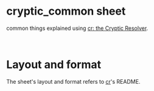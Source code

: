 # cryptic_common sheet

common things explained using [cr: the Cryptic Resolver](https://github.com/cryptic-resolver/cr).

<br>

# Layout and format

The sheet's layout and format refers to [cr]'s README.

[cr]: https://github.com/cryptic-resolver/cr
